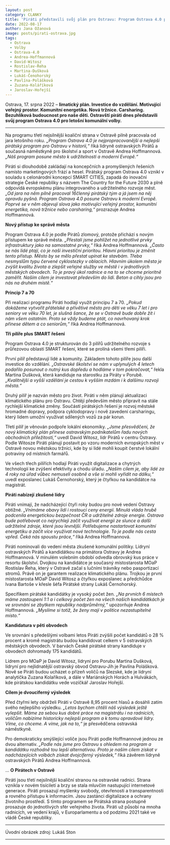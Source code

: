 ```yaml
---
layout: post
category: CLANKY
title: 'Piráti představili svůj plán pro Ostravu: Program Ostrava 4.0 posune město k udržitelnosti a moderní Evropě'
date: 2022-08-17
author: Jana Ožanová
image: posts/pirati-ostrava.jpg
tags:			
  - Ostrava			
  - Volby
  - Ostrava-4.0
  - Andrea-Hoffmannová
  - David-Witosz
  - Rostislav-Řeha
  - Martina-Dušková
  - Lukáš-Čenohorský
  - Pavlína-Polášková
  - Zuzana-Koláříková
  - Jaroslav-Hořejší
---
```


Ostrava, 17. srpna 2022 – **limatický plán. Investice do vzdělání. Motivující veřejný prostor. Komunitní energetika. Nová tržnice. Carsharing. Bezuhlíková budoucnost pro naše děti. Ostravští piráti dnes představili svůj program Ostrava 4.0 pro letošní komunální volby.**

<hr />

Na programu třetí nejsilnější koaliční strana v Ostravě pilně pracovala od jara letošního roku. *„Program Ostrava 4.0 je nejpropracovanější a nejlepší pirátský program pro Ostravu v historii,“* říká lídryně ostravských Pirátů a současná náměstkyně pro školství a sport v Ostravě Andrea Hoffmannová. *„Náš program posune město k udržitelnosti a moderní Evropě.“*

Piráti si dlouhodobě zakládají na koncepčních a promyšlených řešeních namísto marketingových frází a hesel. Pirátský program Ostrava 4.0 vznikl v souladu s celonárodní koncepcí SMART CITIES, zapadá do inovační strategie České republiky s názvem The Country for the Future 2030 a plně odpovídá evropskému plánu integrovaného a udržitelného rozvoje měst. *„Od jara na něm pilně pracoval 16členný pirátský tým a já jsem na něj opravdu pyšná. Program Ostrava 4.0 posune Ostravu k moderní Evropě. Poprvé se v něm objevují slova jako motivující veřejný prostor, komunitní energetika, nová tržnice nebo carsharing,“* prozrazuje Andrea Hoffmannová.

**Nový přístup ke správě města**

Program Ostrava 4.0 je podle Pirátů zlomový, protože přichází s novým přístupem ke správě města. *„Přestali jsme pohlížet na jednotlivé prvky infrastruktury jako na samostatné prvky,“* říká Andrea Hoffmannová. *„Často se nás lidé ptají, co je naší investiční prioritou. Hlavní prioritou je změnit tento přístup. Město by se mělo přestat upínat ke stavbám. Třeba nesmyslům typu červené cyklostezky v oblacích. Hlavním úkolem města je zvýšit kvalitu života a zlepšit veřejné služby ve městě i v jednotlivých městských obvodech. To je pravý úkol radnice a na to se chceme prioritně zaměřit. Naším cílem je investovat především do lidí. Beton a cihly jsou pro nás na druhém místě.“*

**Princip 7 a 70**

Při realizaci programu Piráti hodlají využít principu 7 a 70. *„Pokud dokážeme vytvořit přátelské a přívětivé město pro děti ve věku 7 let i pro seniory ve věku 70 let, je slušná šance, že se v Ostravě bude dobře žít i nám všem ostatním. Proto se vždy budeme ptát, co navrhovaný krok přinese dětem a co seniorům,“* říká Andrea Hoffmannová.

**Tři pilíře plus SMART řešení**

Program Ostrava 4.0 je strukturován do 3 pilířů udržitelného rozvoje s průřezovou oblastí SMART řešení, které se prolíná všemi třemi pilíři.

První pilíř představují lidé a komunity. Základem tohoto pilíře jsou další investice do vzdělání. *„Ostravské školství se nám v uplynulých 4 letech podařilo posunout o nutný kus dopředu a hodláme v tom pokračovat,“* řekla Martina Dušková, která kandiduje na starostku za Piráty v Porubě. *„Kvalitnější a vyšší vzdělání je cestou k vyšším mzdám i k dalšímu rozvoji města.“*

Druhý pilíř je nazván město pro život. Piráti v něm plánují aktualizaci klimatického plánu pro Ostravu. Chtějí především město připravit na stále rychlejší klimatické změny. Součástí pirátských řešení je rozvoj městské hromadné dopravy, podpora cyklodopravy i nově zavedení carsharingu, který lidem umožní využívat sdílených vozů za pár korun.

Třetí pilíř je věnován podpoře lokální ekonomiky. *„Jsme přesvědčeni, že nový klimatický plán přinese ostravským podnikatelům řadu nových obchodních příležitostí,“* uvedl David Witosz, lídr Pirátů v centru Ostravy. Podle Witosze Piráti plánují postavit po vzoru moderních evropských měst v Ostravě novou městskou tržnici, kde by si lidé mohli koupit čerstvé lokální potraviny od místních farmářů.

Ve všech třech pilířích hodlají Piráti využít digitalizace a chytrých technologií ke zvýšení efektivity a chodu úřadu. *„Naším cílem je, aby lidé za 4 roky na úřad vůbec nemuseli osobně a vše si mohli vyřídit na dálku,“* uvedl exposlanec Lukáš Černohorský, který je čtyřkou na kandidátce na magistrát.

**Piráti nabízejí zkušené lídry**

Piráti vnímají, že nadcházející čtyři roky budou pro nové vedení Ostravy obtížné. *„Vnímáme obavy lidí i rostoucí ceny energií. Minulá vláda hrubě podcenila energetickou bezpečnost ČR a udržitelné zdroje energie. Ostrava bude potřebovat co nejrychleji začít využívat energii ze slunce a další udržitelné zdroje, které jsou levnější. Potřebujeme nastartovat komunitní energetiku a začít více využívat nové technologie. To je podle nás cesta vpřed. Čeká nás spoustu práce,“* říká Andrea Hoffmannová.

Piráti nominovali do vedení města zkušené komunální politiky. Lídryní ostravských Pirátů a kandidátkou na primátora Ostravy je Andrea Hoffmannová. V minulém volebním období odvedla obrovský kus práce v resortu školství. Dvojkou na kandidátce je současný místostarosta MOaP Rostislav Řeha, který v Ostravě začal s lučními trávníky nebo pasportizací stromů. Právě on je garantem realizace klimatického plánu. Trojkou je první místostarosta MOaP David Witosz a čtyřkou exposlanec a předchůdce Ivana Bartoše v křesle šéfa Pirátské strany Lukáš Černohorský.

Specifikem pirátské kandidátky je vysoký počet žen. *„Na prvních 6 místech máme zastoupení 1:1 a i celkový počet žen na všech našich kandidátkách je ve srovnání se zbytkem republiky nadprůměrný,“* upozorňuje Andrea Hoffmannová. *„Myslíme si totiž, že ženy mají v politice nezastupitelné místo.“*

**Kandidatura v pěti obvodech**

Ve srovnání s předešlými volbami letos Piráti zvýšili počet kandidátů o 28 % procent a kromě magistrátu budou kandidovat celkem v 5 ostravských městských obvodech. V barvách České pirátské strany kandiduje v obvodech dohromady 175 kandidátů.

Lídrem pro MOaP je David Witosz, lídryní pro Porubu Martina Dušková, lídryní pro nejlidnatější ostravský obvod Ostravu-Jih je Pavlína Polášková. Nově se Piráti budou ucházet o přízeň voličů na Slezské, kde je lídryní analytička Zuzana Kolaříková, a dále v Mariánských Horách a Hulvákách, kde pirátskou kandidátku vede vozíčkář Jaroslav Hořejší.

**Cílem je dvouciferný výsledek**

Před čtyřmi lety obdrželi Piráti v Ostravě 8,95 procent hlasů a dosáhli zatím svého nejlepšího výsledku. *„Letos bychom chtěli náš výsledek ještě vylepšit. Máme za sebou kus dobré práce na magistrátu i na radnicích, voličům nabízíme historicky nejlepší program a k tomu opravdové lídry. Víme, co chceme. A víme, jak na to,“* je přesvědčena ostravská náměstkyně.  

Pro demokraticky smýšlející voliče jsou Piráti podle Hoffmannové jednou ze dvou alternativ. *„Podle nás jsme pro Ostravu s ohledem na program a kandidátku rozhodně tou lepší alternativou. Proto je naším cílem získat v nadcházejících volbách získat dvojciferný výsledek,“* říká závěrem lídryně ostravských Pirátů Andrea Hoffmannová.

...
**O Pirátech v Ostravě**

Piráti jsou třetí nejsilnější koaliční stranou na ostravské radnici. Strana vznikla v novém tisíciletí a brzy se stala mluvčím nastupující internetové generace. Piráti prosazují myšlenky svobody, otevřenosti a transparentnosti a rovného přístupu k informacím. Jsou zastánci digitalizace a ochrany životního prostředí. S tímto programem se Pirátská strana postupně prosazuje do jednotlivých sfér veřejného života. Piráti už působí na mnoha radnicích, ve vedení krajů, v Europarlamentu a od podzimu 2021 také ve vládě České republiky.

---

Úvodní obrázek zdroj: Lukáš Ston

- - -
